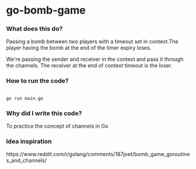 # go-bomb-game


<h3>
What does this do?
</h3>
Passing a bomb between two players with a timeout set in context.The player having the bomb at the end of the timer expiry loses.

We're passing the sender and receiver in the context and pass it through the channels. The receiver at the end of context timeout is the loser.
<h3>
How to run the code?
</h3>
<code>
go run main.go
</code>

<h3>
Why did I write this code?
</h3>
To practice the concept of channels in Go

<h3>Idea inspiration
</h3>
https://www.reddit.com/r/golang/comments/187joet/bomb_game_goroutines_and_channels/